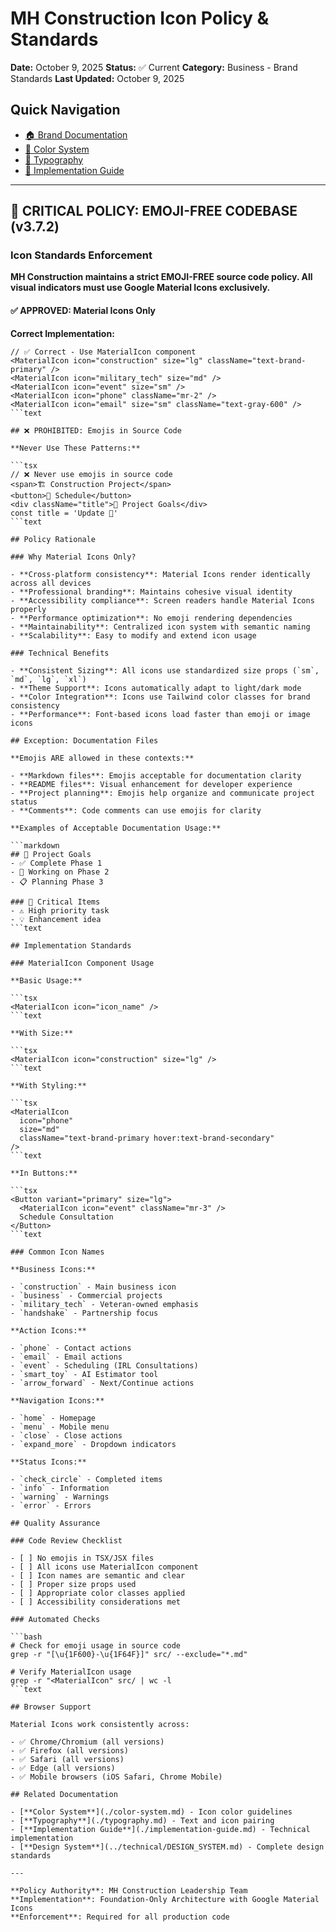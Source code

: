 # MH Construction Icon Policy & Standards

**Date:** October 9, 2025
**Status:** ✅ Current
**Category:** Business - Brand Standards
**Last Updated:** October 9, 2025

## Quick Navigation

- [🏠 Brand Documentation](./branding-index.md)
- [🎨 Color System](./color-system.md)
- [📝 Typography](./typography.md)
- [🔧 Implementation Guide](./implementation-guide.md)

---

## 🚨 CRITICAL POLICY: EMOJI-FREE CODEBASE (v3.7.2)

### **Icon Standards Enforcement**

**MH Construction maintains a strict EMOJI-FREE source code policy. All visual
indicators must use Google Material Icons exclusively.**

#### **✅ APPROVED: Material Icons Only**

**Correct Implementation:**

````tsx
// ✅ Correct - Use MaterialIcon component
<MaterialIcon icon="construction" size="lg" className="text-brand-primary" />
<MaterialIcon icon="military_tech" size="md" />
<MaterialIcon icon="event" size="sm" />
<MaterialIcon icon="phone" className="mr-2" />
<MaterialIcon icon="email" size="sm" className="text-gray-600" />
```text

## ❌ PROHIBITED: Emojis in Source Code

**Never Use These Patterns:**

```tsx
// ❌ Never use emojis in source code
<span>🏗️ Construction Project</span>
<button>📅 Schedule</button>
<div className="title">🎯 Project Goals</div>
const title = 'Update 🎯'
```text

## Policy Rationale

### Why Material Icons Only?

- **Cross-platform consistency**: Material Icons render identically across all devices
- **Professional branding**: Maintains cohesive visual identity
- **Accessibility compliance**: Screen readers handle Material Icons properly
- **Performance optimization**: No emoji rendering dependencies
- **Maintainability**: Centralized icon system with semantic naming
- **Scalability**: Easy to modify and extend icon usage

### Technical Benefits

- **Consistent Sizing**: All icons use standardized size props (`sm`, `md`, `lg`, `xl`)
- **Theme Support**: Icons automatically adapt to light/dark mode
- **Color Integration**: Icons use Tailwind color classes for brand consistency
- **Performance**: Font-based icons load faster than emoji or image icons

## Exception: Documentation Files

**Emojis ARE allowed in these contexts:**

- **Markdown files**: Emojis acceptable for documentation clarity
- **README files**: Visual enhancement for developer experience
- **Project planning**: Emojis help organize and communicate project status
- **Comments**: Code comments can use emojis for clarity

**Examples of Acceptable Documentation Usage:**

```markdown
## 🎯 Project Goals
- ✅ Complete Phase 1
- 🚧 Working on Phase 2
- 📋 Planning Phase 3

### 🚨 Critical Items
- ⚠️ High priority task
- 💡 Enhancement idea
```text

## Implementation Standards

### MaterialIcon Component Usage

**Basic Usage:**

```tsx
<MaterialIcon icon="icon_name" />
```text

**With Size:**

```tsx
<MaterialIcon icon="construction" size="lg" />
```text

**With Styling:**

```tsx
<MaterialIcon
  icon="phone"
  size="md"
  className="text-brand-primary hover:text-brand-secondary"
/>
```text

**In Buttons:**

```tsx
<Button variant="primary" size="lg">
  <MaterialIcon icon="event" className="mr-3" />
  Schedule Consultation
</Button>
```text

### Common Icon Names

**Business Icons:**

- `construction` - Main business icon
- `business` - Commercial projects
- `military_tech` - Veteran-owned emphasis
- `handshake` - Partnership focus

**Action Icons:**

- `phone` - Contact actions
- `email` - Email actions
- `event` - Scheduling (IRL Consultations)
- `smart_toy` - AI Estimator tool
- `arrow_forward` - Next/Continue actions

**Navigation Icons:**

- `home` - Homepage
- `menu` - Mobile menu
- `close` - Close actions
- `expand_more` - Dropdown indicators

**Status Icons:**

- `check_circle` - Completed items
- `info` - Information
- `warning` - Warnings
- `error` - Errors

## Quality Assurance

### Code Review Checklist

- [ ] No emojis in TSX/JSX files
- [ ] All icons use MaterialIcon component
- [ ] Icon names are semantic and clear
- [ ] Proper size props used
- [ ] Appropriate color classes applied
- [ ] Accessibility considerations met

### Automated Checks

```bash
# Check for emoji usage in source code
grep -r "[\u{1F600}-\u{1F64F}]" src/ --exclude="*.md"

# Verify MaterialIcon usage
grep -r "<MaterialIcon" src/ | wc -l
```text

## Browser Support

Material Icons work consistently across:

- ✅ Chrome/Chromium (all versions)
- ✅ Firefox (all versions)
- ✅ Safari (all versions)
- ✅ Edge (all versions)
- ✅ Mobile browsers (iOS Safari, Chrome Mobile)

## Related Documentation

- [**Color System**](./color-system.md) - Icon color guidelines
- [**Typography**](./typography.md) - Text and icon pairing
- [**Implementation Guide**](./implementation-guide.md) - Technical implementation
- [**Design System**](../technical/DESIGN_SYSTEM.md) - Complete design standards

---

**Policy Authority**: MH Construction Leadership Team
**Implementation**: Foundation-Only Architecture with Google Material Icons
**Enforcement**: Required for all production code
````

